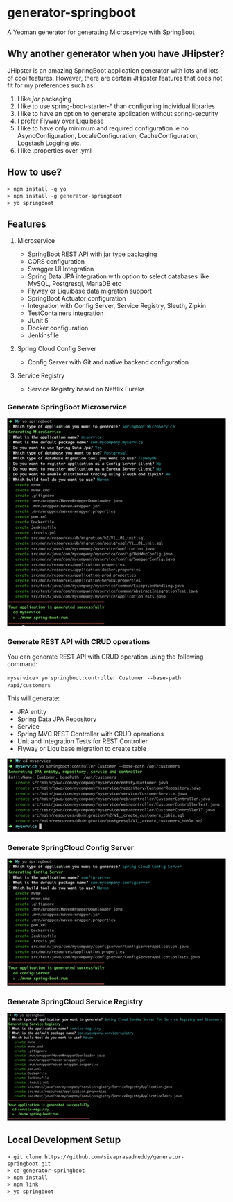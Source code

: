 # generator-springboot
A Yeoman generator for generating Microservice with SpringBoot

## Why another generator when you have JHipster?
JHipster is an amazing SpringBoot application generator with lots and lots of cool features.
However, there are certain JHipster features that does not fit for my preferences such as:

1. I like *jar* packaging
2. I like to use spring-boot-starter-* than configuring individual libraries
3. I like to have an option to generate application without spring-security
4. I prefer Flyway over Liquibase
5. I like to have only minimum and required configuration ie no AsyncConfiguration, LocaleConfiguration, CacheConfiguration, Logstash Logging etc.
6. I like .properties over .yml

## How to use?

```
> npm install -g yo
> npm install -g generator-springboot
> yo springboot
```

## Features

1. Microservice

    * SpringBoot REST API with jar type packaging
    * CORS configuration
    * Swagger UI Integration
    * Spring Data JPA integration with option to select databases like MySQL, Postgresql, MariaDB etc
    * Flyway or Liquibase data migration support
    * SpringBoot Actuator configuration
    * Integration with Config Server, Service Registry, Sleuth, Zipkin
    * TestContainers integration
    * JUnit 5 
    * Docker configuration
    * Jenkinsfile

2. Spring Cloud Config Server

    * Config Server with Git and native backend configuration

3. Service Registry

    * Service Registry based on Netflix Eureka

### Generate SpringBoot Microservice

![Microservice Generation](docs/microservice-generation.png)

### Generate REST API with CRUD operations
You can generate REST API with CRUD operation using the following command:

`myservice> yo springboot:controller Customer --base-path /api/customers`

This will generate:
* JPA entity
* Spring Data JPA Repository
* Service
* Spring MVC REST Controller with CRUD operations
* Unit and Integration Tests for REST Controller
* Flyway or Liquibase migration to create table

![Microservice Generation](docs/crud-generation.png)

### Generate SpringCloud Config Server

![Microservice Generation](docs/configserver-generation.png)

### Generate SpringCloud Service Registry

![Microservice Generation](docs/serviceregistry-generation.png)

## Local Development Setup

```
> git clone https://github.com/sivaprasadreddy/generator-springboot.git
> cd generator-springboot
> npm install 
> npm link
> yo springboot
```
